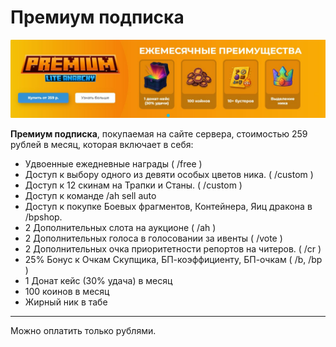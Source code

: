 # Премиум подписка

![прем](./assets/contributing/prem.jpg)

**Премиум подписка**, покупаемая на сайте сервера, стоимостью 259 рублей в месяц, которая включает в себя:

- Удвоенные ежедневные награды ( /free )
- Доступ к выбору одного из девяти особых цветов ника. ( /custom )
- Доступ к 12 скинам на Трапки и Станы. ( /custom )
- Доступ к команде /ah sell auto
- Доступ к покупке Боевых фрагментов, Контейнера, Яиц дракона в /bpshop.
- 2 Дополнительных слота на аукционе ( /ah )
- 2 Дополнительных голоса в голосовании за ивенты ( /vote )
- 2 Дополнительных очка приоритетности репортов на читеров. ( /cr )
- 25% Бонус к Очкам Скупщика, БП-коэффициенту, БП-очкам ( /b, /bp )
- 1 Донат кейс (30% удача) в месяц
- 100 коинов в месяц
- Жирный ник в табе

---

Можно оплатить только рублями.
